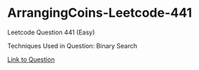 # ArrangingCoins-Leetcode-441

Leetcode Question 441 (Easy)

Techniques Used in Question:
Binary Search

[Link to Question](https://leetcode.com/problems/arranging-coins/)
